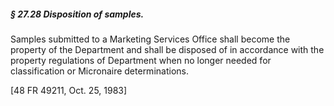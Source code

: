##### § 27.28 Disposition of samples. #####

Samples submitted to a Marketing Services Office shall become the property of the Department and shall be disposed of in accordance with the property regulations of Department when no longer needed for classification or Micronaire determinations.

[48 FR 49211, Oct. 25, 1983]